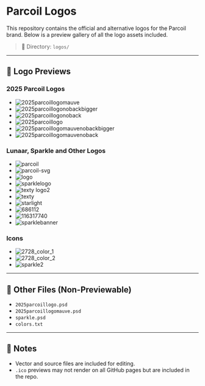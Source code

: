 # Parcoil Logos

This repository contains the official and alternative logos for the Parcoil brand. Below is a preview gallery of all the logo assets included.

> 📁 Directory: `logos/`

---

## 📸 Logo Previews

### 2025 Parcoil Logos

- ![2025parcoillogomauve](logos/2025parcoillogomauve.png)
- ![2025parcoillogonobackbigger](logos/2025parcoillogonobackbigger.png)
- ![2025parcoillogonoback](logos/2025parcoillogonoback.png)
- ![2025parcoillogo](logos/2025parcoillogo.png)
- ![2025parcoillogomauvenobackbigger](logos/2025parcoillogomauvenobackbigger.png)
- ![2025parcoillogomauvenoback](logos/2025parcoillogomauvenoback.png)

### Lunaar, Sparkle and Other Logos

- ![parcoil](logos/parcoil.png)
- ![parcoil-svg](logos/parcoil.svg)
- ![logo](logos/logo.png)
- ![sparklelogo](logos/sparklelogo.png)
- ![texty logo2](logos/texty%20logo2.png)
- ![texty](logos/texty.png)
- ![starlight](logos/starlight.png)
- ![686112](logos/686112.png)
- ![116317740](logos/116317740.png)
- ![sparklebanner](logos/sparklebanner.png)

### Icons

- ![2728_color_1](<logos/2728_color%20(1).ico>)
- ![2728_color_2](<logos/2728_color%20(2).ico>)
- ![sparkle2](logos/sparkle2.ico)

---

## 🎨 Other Files (Non-Previewable)

- `2025parcoillogo.psd`
- `2025parcoillogomauve.psd`
- `sparkle.psd`
- `colors.txt`

---

## 📝 Notes

- Vector and source files are included for editing.
- `.ico` previews may not render on all GitHub pages but are included in the repo.
